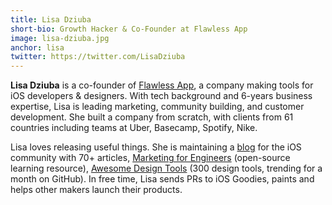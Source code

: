 ```yaml
---
title: Lisa Dziuba
short-bio: Growth Hacker & Co-Founder at Flawless App
image: lisa-dziuba.jpg
anchor: lisa
twitter: https://twitter.com/LisaDziuba
---
```


**Lisa Dziuba** is a co-founder of <a href="http://flawlessapp.io" target="_blank">Flawless App</a>, a company making tools for iOS developers & designers. With tech background and 6-years business expertise, Lisa is leading marketing, community building, and customer development. She built a company from scratch, with clients from 61 countries including teams at Uber, Basecamp, Spotify, Nike.

Lisa loves releasing useful things. She is maintaining a <a href="https://medium.com/flawless-app-stories" target="_blank">blog</a> for the iOS community with 70+ articles, <a href="https://github.com/LisaDziuba/Marketing-for-Engineers" target="_blank">Marketing for Engineers</a> (open-source learning resource), <a href="https://github.com/LisaDziuba/Awesome-Design-Tools" target="_blank">Awesome Design Tools</a> (300 design tools, trending for a month on GitHub). In free time, Lisa sends PRs to iOS Goodies, paints and helps other makers launch their products.
